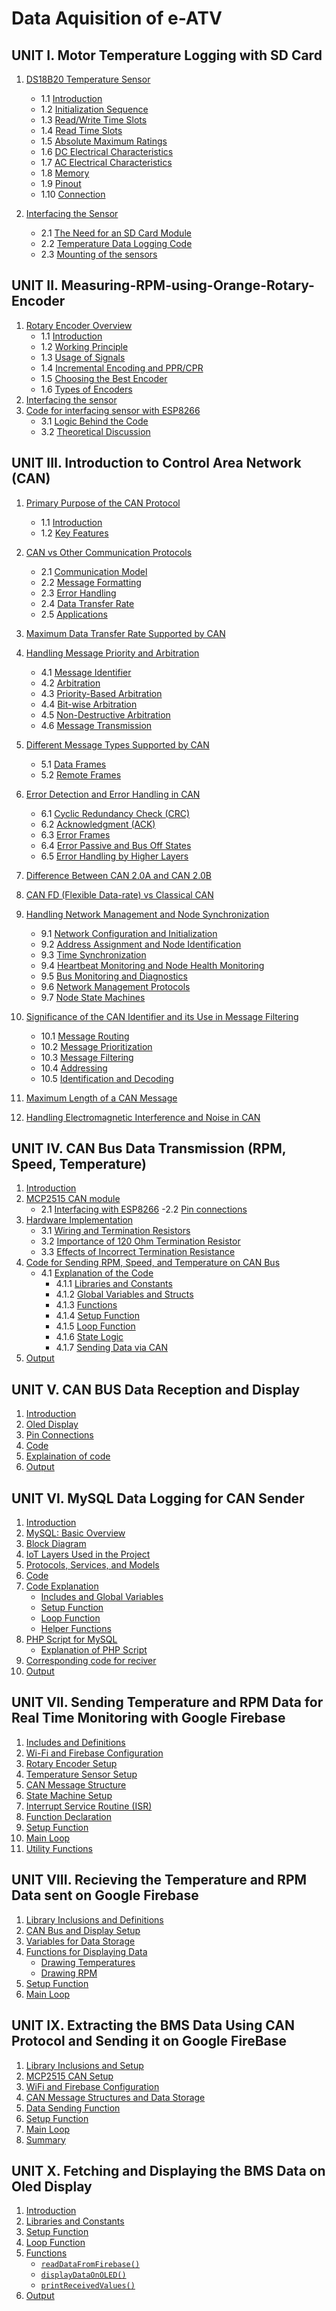 # Data Aquisition of e-ATV

## UNIT I. **Motor Temperature Logging with SD Card**
1. [DS18B20 Temperature Sensor](https://github.com/KetanMe/Aquiring-Motor-Tempreature/blob/main/README.md#1-ds18b20-temperature-sensor)
   - 1.1 [Introduction](https://github.com/KetanMe/Aquiring-Motor-Tempreature/blob/main/README.md#introduction)
   - 1.2 [Initialization Sequence](https://github.com/KetanMe/Aquiring-Motor-Tempreature/blob/main/README.md#initialization-sequence)
   - 1.3 [Read/Write Time Slots](https://github.com/KetanMe/Aquiring-Motor-Tempreature/blob/main/README.md#read-time-slots)
   - 1.4 [Read Time Slots](https://github.com/KetanMe/Aquiring-Motor-Tempreature/blob/main/README.md#read-time-slots)
   - 1.5 [Absolute Maximum Ratings](https://github.com/KetanMe/Aquiring-Motor-Tempreature/blob/main/README.md#absolute-maximum-ratings)
   - 1.6 [DC Electrical Characteristics](https://github.com/KetanMe/Aquiring-Motor-Tempreature/blob/main/README.md#absolute-maximum-ratings)
   - 1.7 [AC Electrical Characteristics](https://github.com/KetanMe/Aquiring-Motor-Tempreature/blob/main/README.md#absolute-maximum-ratings)
   - 1.8 [Memory](https://github.com/KetanMe/Aquiring-Motor-Tempreature/blob/main/README.md#absolute-maximum-ratings)
   - 1.9 [Pinout](https://github.com/KetanMe/Aquiring-Motor-Tempreature/blob/main/README.md#absolute-maximum-ratings)
   - 1.10 [Connection](https://github.com/KetanMe/Aquiring-Motor-Tempreature/blob/main/README.md#absolute-maximum-ratings)

2. [Interfacing the Sensor](https://github.com/KetanMe/Aquiring-Motor-Tempreature/blob/main/README.md#2-interfacing-the-sensor)
   - 2.1 [The Need for an SD Card Module](https://github.com/KetanMe/Aquiring-Motor-Tempreature/blob/main/README.md#21-the-need-for-an-sd-card-module)
   - 2.2 [Temperature Data Logging Code](https://github.com/KetanMe/Aquiring-Motor-Tempreature/blob/main/README.md#22-temperature-data-logging-code)
   - 2.3 [Mounting of the sensors](https://github.com/KetanMe/Aquiring-Motor-Tempreature/blob/main/README.md#23-mounting-of-the-sensors)
  
     


## UNIT II. **Measuring-RPM-using-Orange-Rotary-Encoder**

1. [Rotary Encoder Overview](https://github.com/KetanMe/Measuring-RPM-using-Orange-Rotary-Encoder/edit/main/README.md#1-rotary-encoder-overview)
   - 1.1 [Introduction](https://github.com/KetanMe/Measuring-RPM-using-Orange-Rotary-Encoder/edit/main/README.md#introduction)
   - 1.2 [Working Principle](https://github.com/KetanMe/Measuring-RPM-using-Orange-Rotary-Encoder/edit/main/README.md#working-principle)
   - 1.3 [Usage of Signals](https://github.com/KetanMe/Measuring-RPM-using-Orange-Rotary-Encoder/edit/main/README.md#usage-of-signals)
   - 1.4 [Incremental Encoding and PPR/CPR](https://github.com/KetanMe/Measuring-RPM-using-Orange-Rotary-Encoder/edit/main/README.md#incremental-encoding-and-pprcpr)
   - 1.5 [Choosing the Best Encoder](https://github.com/KetanMe/Measuring-RPM-using-Orange-Rotary-Encoder/edit/main/README.md#choosing-the-best-encoder)
   - 1.6 [Types of Encoders](https://github.com/KetanMe/Measuring-RPM-using-Orange-Rotary-Encoder/edit/main/README.md#types-of-encoders)
2. [Interfacing the sensor](https://github.com/KetanMe/Measuring-RPM-using-Orange-Rotary-Encoder/edit/main/README.md#2-interfacing-the-sensor)
3. [Code for interfacing sensor with ESP8266](https://github.com/KetanMe/Measuring-RPM-using-Orange-Rotary-Encoder/blob/main/Orange_enoder_RPM_Esp8266.ino)
   - 3.1 [Logic Behind the Code](https://github.com/KetanMe/Measuring-RPM-using-Orange-Rotary-Encoder/edit/main/README.md#logic-behind-the-code)
   - 3.2 [Theoretical Discussion](https://github.com/KetanMe/Measuring-RPM-using-Orange-Rotary-Encoder/edit/main/README.md#theoretical-discussion)
  
## UNIT III. **Introduction to Control Area Network (CAN)**

1. [Primary Purpose of the CAN Protocol](https://github.com/KetanMe/Introduction-to-Control-Area-Network-CAN-/tree/main?tab=readme-ov-file#primary-purpose-of-the-can-protocol)
   - 1.1 [Introduction](#introduction-to-the-can-protocol)
   - 1.2 [Key Features](https://github.com/KetanMe/Introduction-to-Control-Area-Network-CAN-/tree/main?tab=readme-ov-file#key-features-of-the-can-protocol)

2. [CAN vs Other Communication Protocols](https://github.com/KetanMe/Introduction-to-Control-Area-Network-CAN-/tree/main?tab=readme-ov-file#can-vs-other-communication-protocols-such-as-uart-or-spi)
   - 2.1 [Communication Model](#communication-model)
   - 2.2 [Message Formatting](#message-formatting)
   - 2.3 [Error Handling](#error-handling)
   - 2.4 [Data Transfer Rate](#data-transfer-rate)
   - 2.5 [Applications](#applications)

3. [Maximum Data Transfer Rate Supported by CAN](https://github.com/KetanMe/Introduction-to-Control-Area-Network-CAN-/tree/main?tab=readme-ov-file#maximum-data-transfer-rate-supported-by-the-can-protocol)

4. [Handling Message Priority and Arbitration](https://github.com/KetanMe/Introduction-to-Control-Area-Network-CAN-/tree/main?tab=readme-ov-file#maximum-data-transfer-rate-supported-by-the-can-protocol)
   - 4.1 [Message Identifier](#message-identifier)
   - 4.2 [Arbitration](#arbitration)
   - 4.3 [Priority-Based Arbitration](#priority-based-arbitration)
   - 4.4 [Bit-wise Arbitration](#bit-wise-arbitration)
   - 4.5 [Non-Destructive Arbitration](#non-destructive-arbitration)
   - 4.6 [Message Transmission](#message-transmission)

5. [Different Message Types Supported by CAN](https://github.com/KetanMe/Introduction-to-Control-Area-Network-CAN-/tree/main?tab=readme-ov-file#maximum-data-transfer-rate-supported-by-the-can-protocol)
   - 5.1 [Data Frames](#data-frames)
   - 5.2 [Remote Frames](#remote-frames)

6. [Error Detection and Error Handling in CAN](https://github.com/KetanMe/Introduction-to-Control-Area-Network-CAN-/tree/main?tab=readme-ov-file#maximum-data-transfer-rate-supported-by-the-can-protocol)
   - 6.1 [Cyclic Redundancy Check (CRC)](#cyclic-redundancy-check-crc)
   - 6.2 [Acknowledgment (ACK)](#acknowledgment-ack)
   - 6.3 [Error Frames](#error-frames)
   - 6.4 [Error Passive and Bus Off States](#error-passive-and-bus-off-states)
   - 6.5 [Error Handling by Higher Layers](#error-handling-by-higher-layers)

7. [Difference Between CAN 2.0A and CAN 2.0B](https://github.com/KetanMe/Introduction-to-Control-Area-Network-CAN-/tree/main?tab=readme-ov-file#difference-between-can-20a-and-can-20b)

8. [CAN FD (Flexible Data-rate) vs Classical CAN](https://github.com/KetanMe/Introduction-to-Control-Area-Network-CAN-/tree/main?tab=readme-ov-file#can-fd-flexible-data-rate-vs-classical-can)

9. [Handling Network Management and Node Synchronization](https://github.com/KetanMe/Introduction-to-Control-Area-Network-CAN-/tree/main?tab=readme-ov-file#handling-network-management-and-node-synchronization)
   - 9.1 [Network Configuration and Initialization](#network-configuration-and-initialization)
   - 9.2 [Address Assignment and Node Identification](#address-assignment-and-node-identification)
   - 9.3 [Time Synchronization](#time-synchronization)
   - 9.4 [Heartbeat Monitoring and Node Health Monitoring](#heartbeat-monitoring-and-node-health-monitoring)
   - 9.5 [Bus Monitoring and Diagnostics](#bus-monitoring-and-diagnostics)
   - 9.6 [Network Management Protocols](#network-management-protocols)
   - 9.7 [Node State Machines](#node-state-machines)

10. [Significance of the CAN Identifier and its Use in Message Filtering](https://github.com/KetanMe/Introduction-to-Control-Area-Network-CAN-/tree/main?tab=readme-ov-file#significance-of-the-can-identifier-and-its-use-in-message-filtering)
    - 10.1 [Message Routing](#message-routing)
    - 10.2 [Message Prioritization](#message-prioritization)
    - 10.3 [Message Filtering](#message-filtering)
    - 10.4 [Addressing](#addressing)
    - 10.5 [Identification and Decoding](#identification-and-decoding)

11. [Maximum Length of a CAN Message](https://github.com/KetanMe/Introduction-to-Control-Area-Network-CAN-/tree/main?tab=readme-ov-file#maximum-length-of-a-can-message)

12. [Handling Electromagnetic Interference and Noise in CAN](https://github.com/KetanMe/Introduction-to-Control-Area-Network-CAN-/tree/main?tab=readme-ov-file#electromagnetic-interference-and-noise-in-can)

## UNIT IV. **CAN Bus Data Transmission (RPM, Speed, Temperature)**
1. [Introduction](https://github.com/KetanMe/RPM-speed-and-tempreature-sending-using-CAN/tree/main?tab=readme-ov-file#introduction)
2. [MCP2515 CAN module](https://github.com/KetanMe/RPM-speed-and-tempreature-sending-using-CAN/tree/main?tab=readme-ov-file#mcp2515-can-module)
    - 2.1 [Interfacing with ESP8266](https://github.com/KetanMe/RPM-speed-and-tempreature-sending-using-CAN/tree/main?tab=readme-ov-file#interfacing-with-esp8266)
        -2.2  [Pin connections](https://github.com/KetanMe/RPM-speed-and-tempreature-sending-using-CAN/tree/main?tab=readme-ov-file#interfacing-with-esp8266)
3. [Hardware Implementation](https://github.com/KetanMe/RPM-speed-and-tempreature-sending-using-CAN/tree/main?tab=readme-ov-file#interfacing-with-esp8266)
    - 3.1 [Wiring and Termination Resistors](https://github.com/KetanMe/RPM-speed-and-tempreature-sending-using-CAN/tree/main?tab=readme-ov-file#wiring-and-termination-resistors)
    - 3.2 [Importance of 120 Ohm Termination Resistor](https://github.com/KetanMe/RPM-speed-and-tempreature-sending-using-CAN/tree/main?tab=readme-ov-file#importance-of-120-ohm-termination-resistor)
    - 3.3 [Effects of Incorrect Termination Resistance](https://github.com/KetanMe/RPM-speed-and-tempreature-sending-using-CAN/tree/main?tab=readme-ov-file#effects-of-incorrect-termination-resistance)
4. [Code for Sending RPM, Speed, and Temperature on CAN Bus](https://github.com/KetanMe/RPM-speed-and-tempreature-sending-using-CAN/tree/main?tab=readme-ov-file#code-for-sending-rpm-speed-and-tempreature-on-can-bus)
    - 4.1 [Explanation of the Code](https://github.com/KetanMe/RPM-speed-and-tempreature-sending-using-CAN/tree/main?tab=readme-ov-file#explaination-of-the-code)
        - 4.1.1 [Libraries and Constants](#1-libraries-and-constants)
        - 4.1.2 [Global Variables and Structs](#2-global-variables-and-structs)
        - 4.1.3 [Functions](#3-functions)
        - 4.1.4 [Setup Function](#4-setup-function)
        - 4.1.5  [Loop Function](#5-loop-function)
        - 4.1.6 [State Logic](#6-state-logic)
        - 4.1.7 [Sending Data via CAN](#7-sending-data-via-can)
5. [Output](https://github.com/KetanMe/RPM-speed-and-tempreature-sending-using-CAN/tree/main?tab=readme-ov-file#explaination-of-the-code)

## UNIT V. CAN BUS Data Reception and Display
1. [Introduction](https://github.com/KetanMe/CAN-BUS-Data-Reception-and-Display/blob/main/README.md#introduction)
2. [Oled Display](https://github.com/KetanMe/CAN-BUS-Data-Reception-and-Display/blob/main/README.md#oled-display)
3. [Pin Connections](https://github.com/KetanMe/CAN-BUS-Data-Reception-and-Display/blob/main/README.md#pin-connections)
4. [Code](https://github.com/KetanMe/CAN-BUS-Data-Reception-and-Display/blob/main/README.md#code)
5. [Explaination of code](https://github.com/KetanMe/CAN-BUS-Data-Reception-and-Display/blob/main/README.md#explaination-of-code)
6. [Output](https://github.com/KetanMe/CAN-BUS-Data-Reception-and-Display/blob/main/README.md#output)

## UNIT VI. MySQL Data Logging for CAN Sender
1. [Introduction](https://github.com/KetanMe/MySQL-Data-Logging-for-CAN-sender/blob/main/README.md#introduction)
2. [MySQL: Basic Overview](https://github.com/KetanMe/MySQL-Data-Logging-for-CAN-sender/blob/main/README.md#mysql-basic-overview)
3. [Block Diagram](https://github.com/KetanMe/MySQL-Data-Logging-for-CAN-sender/blob/main/README.md#block-diagram)
4. [IoT Layers Used in the Project](https://github.com/KetanMe/MySQL-Data-Logging-for-CAN-sender/blob/main/README.md#iot-layers-used-in-the-project)
5. [Protocols, Services, and Models](https://github.com/KetanMe/MySQL-Data-Logging-for-CAN-sender/blob/main/README.md#protocols-services-and-models)
6. [Code](https://github.com/KetanMe/MySQL-Data-Logging-for-CAN-sender/blob/main/README.md#code)
7. [Code Explanation](https://github.com/KetanMe/MySQL-Data-Logging-for-CAN-sender/blob/main/README.md#explaination-of-code)
   - [Includes and Global Variables](#includes-and-global-variables)
   - [Setup Function](#setup-function)
   - [Loop Function](#loop-function)
   - [Helper Functions](#helper-functions)
8. [PHP Script for MySQL](https://github.com/KetanMe/MySQL-Data-Logging-for-CAN-sender/blob/main/README.md#php-script-for-mysql)
   - [Explanation of PHP Script](https://github.com/KetanMe/MySQL-Data-Logging-for-CAN-sender/blob/main/README.md#explaination-of-php-script)
9. [Corresponding code for reciver](https://github.com/KetanMe/MySQL-Data-Logging-for-CAN-sender/blob/main/README.md#corresponding-reciver-code)
10. [Output](https://github.com/KetanMe/MySQL-Data-Logging-for-CAN-sender/blob/main/README.md#output)

## UNIT VII. Sending Temperature and RPM Data for Real Time Monitoring with Google Firebase

1. [Includes and Definitions](https://github.com/KetanMe/Real-Time-Temperature-and-RPM-monitoring-using-Google-Firebase/blob/main/README.md#includes-and-definitions)
2. [Wi-Fi and Firebase Configuration](https://github.com/KetanMe/Real-Time-Temperature-and-RPM-monitoring-using-Google-Firebase/blob/main/README.md#wi-fi-and-firebase-configuration)
3. [Rotary Encoder Setup](https://github.com/KetanMe/Real-Time-Temperature-and-RPM-monitoring-using-Google-Firebase/blob/main/README.md#rotary-encoder-setup)
4. [Temperature Sensor Setup](https://github.com/KetanMe/Real-Time-Temperature-and-RPM-monitoring-using-Google-Firebase/blob/main/README.md#temperature-sensor-setup)
5. [CAN Message Structure](https://github.com/KetanMe/Real-Time-Temperature-and-RPM-monitoring-using-Google-Firebase/blob/main/README.md#can-message-structure)
6. [State Machine Setup](https://github.com/KetanMe/Real-Time-Temperature-and-RPM-monitoring-using-Google-Firebase/blob/main/README.md#state-machine-setup)
7. [Interrupt Service Routine (ISR)](https://github.com/KetanMe/Real-Time-Temperature-and-RPM-monitoring-using-Google-Firebase/blob/main/README.md#interrupt-service-routine-isr)
8. [Function Declaration](https://github.com/KetanMe/Real-Time-Temperature-and-RPM-monitoring-using-Google-Firebase/blob/main/README.md#function-declaration)
9. [Setup Function](https://github.com/KetanMe/Real-Time-Temperature-and-RPM-monitoring-using-Google-Firebase/blob/main/README.md#setup-function)
10. [Main Loop](https://github.com/KetanMe/Real-Time-Temperature-and-RPM-monitoring-using-Google-Firebase/blob/main/README.md#main-loop)
11. [Utility Functions](https://github.com/KetanMe/Real-Time-Temperature-and-RPM-monitoring-using-Google-Firebase/blob/main/README.md#utility-functions)

## UNIT VIII. Recieving the Temperature and RPM Data sent on Google Firebase

1. [Library Inclusions and Definitions](https://github.com/KetanMe/Receiving-the-RPM-and-Temperature-Data-from-Google-FireBase/edit/main/README.md#1-library-inclusions-and-definitions)
2. [CAN Bus and Display Setup](https://github.com/KetanMe/Receiving-the-RPM-and-Temperature-Data-from-Google-FireBase/edit/main/README.md#2-can-bus-and-display-setup)
3. [Variables for Data Storage](https://github.com/KetanMe/Receiving-the-RPM-and-Temperature-Data-from-Google-FireBase/edit/main/README.md#2-can-bus-and-display-setup)
4. [Functions for Displaying Data](https://github.com/KetanMe/Receiving-the-RPM-and-Temperature-Data-from-Google-FireBase/edit/main/README.md#4-functions-for-displaying-data)
   - [Drawing Temperatures](https://github.com/KetanMe/Receiving-the-RPM-and-Temperature-Data-from-Google-FireBase/edit/main/README.md#drawing-rpm)
   - [Drawing RPM](https://github.com/KetanMe/Receiving-the-RPM-and-Temperature-Data-from-Google-FireBase/edit/main/README.md#drawing-rpm)
5. [Setup Function](https://github.com/KetanMe/Receiving-the-RPM-and-Temperature-Data-from-Google-FireBase/edit/main/README.md#5-setup-function)
6. [Main Loop](https://github.com/KetanMe/Receiving-the-RPM-and-Temperature-Data-from-Google-FireBase/edit/main/README.md#6-main-loop)

## UNIT IX. Extracting the BMS Data Using CAN Protocol and Sending it on Google FireBase

1. [Library Inclusions and Setup](https://github.com/KetanMe/Extracting-the-BMS-Data-Using-CAN-Protocol-and-Sending-it-on-Google-FireBase/edit/main/README.md#1-library-inclusions-and-setup)
2. [MCP2515 CAN Setup](https://github.com/KetanMe/Extracting-the-BMS-Data-Using-CAN-Protocol-and-Sending-it-on-Google-FireBase/edit/main/README.md#2-mcp2515-can-setup)
3. [WiFi and Firebase Configuration](https://github.com/KetanMe/Extracting-the-BMS-Data-Using-CAN-Protocol-and-Sending-it-on-Google-FireBase/edit/main/README.md#3-wifi-and-firebase-configuration)
4. [CAN Message Structures and Data Storage](https://github.com/KetanMe/Extracting-the-BMS-Data-Using-CAN-Protocol-and-Sending-it-on-Google-FireBase/edit/main/README.md#4-can-message-structures-and-data-storage)
5. [Data Sending Function ](https://github.com/KetanMe/Extracting-the-BMS-Data-Using-CAN-Protocol-and-Sending-it-on-Google-FireBase/edit/main/README.md#5-data-sending-function-send_msg)
6. [Setup Function](https://github.com/KetanMe/Extracting-the-BMS-Data-Using-CAN-Protocol-and-Sending-it-on-Google-FireBase/edit/main/README.md#6-setup-function)
7. [Main Loop](https://github.com/KetanMe/Extracting-the-BMS-Data-Using-CAN-Protocol-and-Sending-it-on-Google-FireBase/edit/main/README.md#7-main-loop)
8. [Summary](https://github.com/KetanMe/Extracting-the-BMS-Data-Using-CAN-Protocol-and-Sending-it-on-Google-FireBase/edit/main/README.md#summary)

## UNIT X. Fetching and Displaying the BMS Data on Oled Display
1. [Introduction](https://github.com/KetanMe/Fteching-and-Displaying-the-BMS-Data-on-Oled-Display/edit/main/README.md#introduction)
2. [Libraries and Constants](https://github.com/KetanMe/Fteching-and-Displaying-the-BMS-Data-on-Oled-Display/edit/main/README.md#libraries-and-constants)
3. [Setup Function](https://github.com/KetanMe/Fteching-and-Displaying-the-BMS-Data-on-Oled-Display/edit/main/README.md#setup-function)
4. [Loop Function](https://github.com/KetanMe/Fteching-and-Displaying-the-BMS-Data-on-Oled-Display/edit/main/README.md#loop-function)
5. [Functions](https://github.com/KetanMe/Fteching-and-Displaying-the-BMS-Data-on-Oled-Display/edit/main/README.md#functions-readdatafromfirebase-displaydataonoled-printreceivedvalues)
   - [`readDataFromFirebase()`]()
   - [`displayDataOnOLED()`]()
   - [`printReceivedValues()`]()
5. [Output](https://github.com/KetanMe/Fteching-and-Displaying-the-BMS-Data-on-Oled-Display/blob/main/README.md#output)



